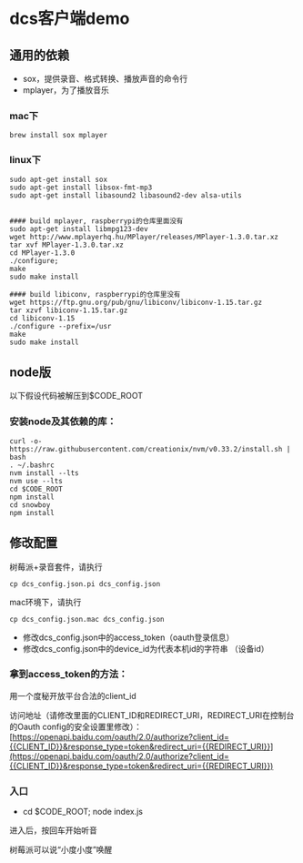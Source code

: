 # dcs客户端demo

## 通用的依赖
  * sox，提供录音、格式转换、播放声音的命令行
  * mplayer，为了播放音乐


### mac下
```shell
brew install sox mplayer

```

### linux下
```shell
sudo apt-get install sox
sudo apt-get install libsox-fmt-mp3
sudo apt-get install libasound2 libasound2-dev alsa-utils


#### build mplayer, raspberrypi的仓库里面没有
sudo apt-get install libmpg123-dev
wget http://www.mplayerhq.hu/MPlayer/releases/MPlayer-1.3.0.tar.xz
tar xvf MPlayer-1.3.0.tar.xz
cd MPlayer-1.3.0
./configure;
make
sudo make install

#### build libiconv, raspberrypi的仓库里没有
wget https://ftp.gnu.org/pub/gnu/libiconv/libiconv-1.15.tar.gz
tar xzvf libiconv-1.15.tar.gz
cd libiconv-1.15
./configure --prefix=/usr
make
sudo make install

```




## node版

 以下假设代码被解压到$CODE_ROOT

### 安装node及其依赖的库：

```shell
curl -o- https://raw.githubusercontent.com/creationix/nvm/v0.33.2/install.sh | bash
. ~/.bashrc
nvm install --lts
nvm use --lts
cd $CODE_ROOT
npm install
cd snowboy
npm install
```

## 修改配置

树莓派+录音套件，请执行

```shell
cp dcs_config.json.pi dcs_config.json
```

mac环境下，请执行
```shell
cp dcs_config.json.mac dcs_config.json
```

* 修改dcs_config.json中的access_token（oauth登录信息）
* 修改dcs_config.json中的device_id为代表本机id的字符串 （设备id）


### 拿到access_token的方法：

用一个度秘开放平台合法的client_id

访问地址（请修改里面的CLIENT_ID和REDIRECT_URI，REDIRECT_URI在控制台的Oauth config的安全设置里修改）：[https://openapi.baidu.com/oauth/2.0/authorize?client_id={{CLIENT_ID}}&response_type=token&redirect_uri={{REDIRECT_URI}}](https://openapi.baidu.com/oauth/2.0/authorize?client_id={{CLIENT_ID}}&response_type=token&redirect_uri={{REDIRECT_URI}})

### 入口
  * cd $CODE_ROOT; node index.js

进入后，按回车开始听音

树莓派可以说“小度小度”唤醒


